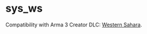 sys_ws
===

Compatibility with Arma 3 Creator DLC: [Western Sahara](https://store.steampowered.com/app/1681170/Arma_3_Creator_DLC_Western_Sahara/).
